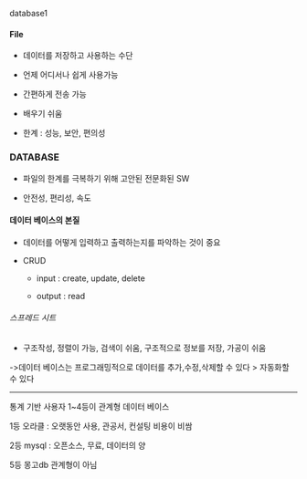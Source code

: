 database1

#### File

- 데이터를 저장하고 사용하는 수단

- 언제 어디서나 쉽게 사용가능

- 간편하게 전송 가능

- 배우기 쉬움

- 한계 : 성능, 보안, 편의성

### DATABASE

- 파일의 한계를 극복하기 위해 고안된 전문화된 SW

- 안전성, 편리성, 속도

#### 데이터 베이스의 본질

- 데이터를 어떻게 입력하고 출력하는지를 파악하는 것이 중요

- CRUD
  
  - input : create, update, delete
  
  - output : read

###### 스프레드 시트

- 구조작성, 정렬이 가능, 검색이 쉬움, 구조적으로 정보를 저장, 가공이 쉬움

->데이터 베이스는 프로그래밍적으로 데이터를 추가,수정,삭제할 수 있다 > 자동화할 수 있다

------------------

통계 기반 사용자 1~4등이 관계형 데이터 베이스

1등 오라클 : 오랫동안 사용, 관공서, 컨설팅 비용이 비쌈

2등 mysql : 오픈소스, 무료, 데이터의 양

5등 몽고db 관계형이 아님
